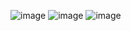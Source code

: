 ![image](https://user-images.githubusercontent.com/74856331/227785176-9d7044f4-053b-4fb1-a5a5-9edc24fdacf4.png)
![image](https://user-images.githubusercontent.com/74856331/227785274-19ccb35a-a4d1-430e-b4d1-4db230bea6d2.png)
![image](https://user-images.githubusercontent.com/74856331/227785377-55b18147-9294-4fa4-a3c7-18c5ae54a594.png)
